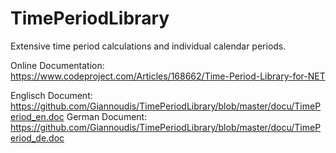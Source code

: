 # TimePeriodLibrary
Extensive time period calculations and individual calendar periods.

Online Documentation: https://www.codeproject.com/Articles/168662/Time-Period-Library-for-NET

Englisch Document: https://github.com/Giannoudis/TimePeriodLibrary/blob/master/docu/TimePeriod_en.doc
German Document: https://github.com/Giannoudis/TimePeriodLibrary/blob/master/docu/TimePeriod_de.doc
